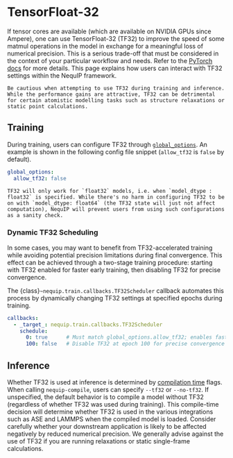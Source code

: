 # TensorFloat-32

If tensor cores are available (which are available on NVIDIA GPUs since Ampere), one can use TensorFloat-32 (TF32) to improve the speed of some matmul operations in the model in exchange for a meaningful loss of numerical precision. This is a serious trade-off that must be considered in the context of your particular workflow and needs. Refer to the [PyTorch docs](https://pytorch.org/docs/stable/notes/cuda.html#tensorfloat-32-tf32-on-ampere-and-later-devices) for more details. This page explains how users can interact with TF32 settings within the NequIP framework.

```{warning}
Be cautious when attempting to use TF32 during training and inference. While the performance gains are attractive, TF32 can be detrimental for certain atomistic modelling tasks such as structure relaxations or static point calculations.
```

## Training

During training, users can configure TF32 through [`global_options`](../configuration/config.md#global_options). An example is shown in the following config file snippet (`allow_tf32` is `false` by default).
```yaml
global_options:
  allow_tf32: false
```

```{note}
TF32 will only work for `float32` models, i.e. when `model_dtype : float32` is specified. While there's no harm in configuring TF32 to be on with `model_dtype: float64` (the TF32 state will just not affect computation), NequIP will prevent users from using such configurations as a sanity check.
```

### Dynamic TF32 Scheduling

In some cases, you may want to benefit from TF32-accelerated training while avoiding potential precision limitations during final convergence.
This effect can be achieved through a two-stage training procedure: starting with TF32 enabled for faster early training, then disabling TF32 for precise convergence.

The {class}`~nequip.train.callbacks.TF32Scheduler` callback automates this process by dynamically changing TF32 settings at specified epochs during training.

```yaml
callbacks:
  - _target_: nequip.train.callbacks.TF32Scheduler
    schedule:
      0: true      # Must match global_options.allow_tf32; enables faster early training
      100: false   # Disable TF32 at epoch 100 for precise convergence
```

## Inference

Whether TF32 is used at inference is determined by [compilation time](../getting-started/workflow.md#compilation) flags. When calling `nequip-compile`, users can specify `--tf32` or `--no-tf32`. If unspecified, the default behavior is to compile a model without TF32 (regardless of whether TF32 was used during training). This compile-time decision will determine whether TF32 is used in the various integrations such as ASE and LAMMPS when the compiled model is loaded. Consider carefully whether your downstream application is likely to be affected negatively by reduced numerical precision. We generally advise against the use of TF32 if you are running relaxations or static single-frame calculations.
